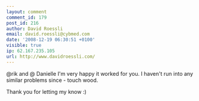 ```yaml
---
layout: comment
comment_id: 179
post_id: 216
author: David Roessli
email: david.roessli@cybmed.com
date: '2008-12-19 06:30:51 +0100'
visible: true
ip: 62.167.235.105
url: http://www.davidroessli.com/
---
```

@rik and @ Danielle I'm very happy it worked for you. I haven't run into any similar problems since - touch wood.

Thank you for letting my know :)

